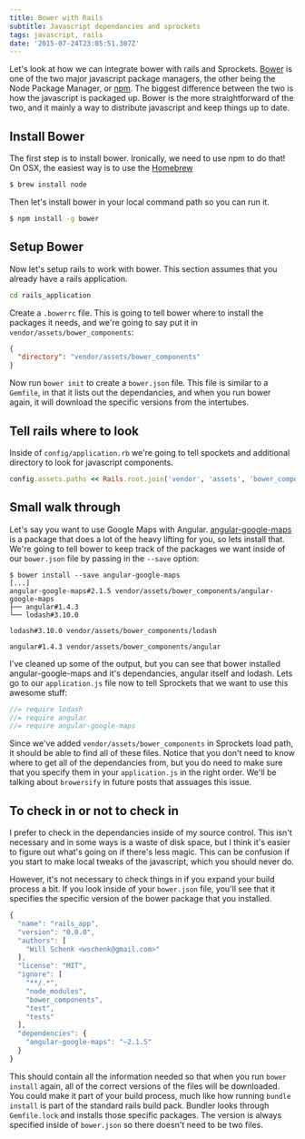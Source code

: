```yaml
---
title: Bower with Rails
subtitle: Javascript dependancies and sprockets
tags: javascript, rails
date: '2015-07-24T23:05:51.307Z'
---
```

Let's look at how we can integrate bower with rails and Sprockets. [Bower](http://bower.io) is one of the two major javascript package managers, the other being the Node Package Manager, or [npm](https://www.npmjs.com).  The biggest difference between the two is how the javascript is packaged up.  Bower is the more straightforward of the two, and it mainly a way to distribute javascript and keep things up to date.

## Install Bower
The first step is to install bower.  Ironically, we need to use npm to do that!  On OSX, the easiest way is to use the [Homebrew](http://brew.sh)

```sh
$ brew install node
```

Then let's install bower in your local command path so you can run it.

```sh
$ npm install -g bower
```

## Setup Bower

Now let's setup rails to work with bower.  This section assumes that you already have a rails application.

```sh
cd rails_application
```

Create a `.bowerrc` file. This is going to tell bower where to install the packages it needs, and we're going to say put it in `vendor/assets/bower_components`:

```json
{
  "directory": "vendor/assets/bower_components"
}
```

Now run `bower init` to create a `bower.json` file.  This file is similar to a `Gemfile`, in that it lists out the dependancies, and when you run bower again, it will download the specific versions from the intertubes.

## Tell rails where to look

Inside of `config/application.rb` we're going to tell spockets and additional directory to look for javascript components.

```rb
config.assets.paths << Rails.root.join('vendor', 'assets', 'bower_components')
```

## Small walk through

Let's say you want to use Google Maps with Angular.  [angular-google-maps](http://angular-ui.github.io/angular-google-maps/#!/) is a package that does a lot of the heavy lifting for you, so lets install that.  We're going to tell bower to keep track of the packages we want inside of our `bower.json` file by passing in the `--save` option:

```
$ bower install --save angular-google-maps
[...]
angular-google-maps#2.1.5 vendor/assets/bower_components/angular-google-maps
├── angular#1.4.3
└── lodash#3.10.0

lodash#3.10.0 vendor/assets/bower_components/lodash

angular#1.4.3 vendor/assets/bower_components/angular
```

I've cleaned up some of the output, but you can see that bower installed angular-google-maps and it's dependancies, angular itself and lodash.  Lets go to our `application.js` file now to tell Sprockets that we want to use this awesome stuff:

```js
//= require lodash
//= require angular
//= require angular-google-maps
```

Since we've added `vendor/assets/bower_components` in Sprockets load path, it should be able to find all of these files.  Notice that you don't need to know where to get all of the dependancies from, but you do need to make sure that you specify them in your `application.js` in the right order.  We'll be talking about `browersify` in future posts that assuages this issue.

## To check in or not to check in

I prefer to check in the dependancies inside of my source control.  This isn't necessary and in some ways is a waste of disk space, but I think it's easier to figure out what's going on if there's less magic.  This can be confusion if you start to make local tweaks of the javascript, which you should never do.

However, it's not necessary to check things in if you expand your build process a bit.  If you look inside of your `bower.json` file, you'll see that it specifies the specific version of the bower package that you installed.

```js
{
  "name": "rails_app",
  "version": "0.0.0",
  "authors": [
    "Will Schenk <wschenk@gmail.com>"
  ],
  "license": "MIT",
  "ignore": [
    "**/.*",
    "node_modules",
    "bower_components",
    "test",
    "tests"
  ],
  "dependencies": {
    "angular-google-maps": "~2.1.5"
  }
}
```

This should contain all the information needed so that when you run `bower install` again, all of the correct versions of the files will be downloaded.  You could make it part of your build process, much like how running `bundle install` is part of the standard rails build pack.  Bundler looks through `Gemfile.lock` and installs those specific packages.  The version is always specified inside of `bower.json` so there doesn't need to be two files.

